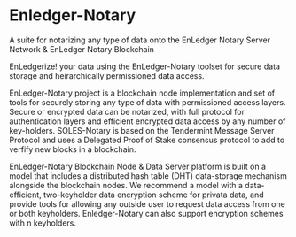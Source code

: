 # Enledger-Notary
A suite for notarizing any type of data onto the EnLedger Notary Server Network &amp; EnLedger Notary Blockchain 

EnLedgerize! your data using the EnLedger-Notary toolset for secure data storage and heirarchically permissioned data access.

EnLedger-Notary project is a blockchain node implementation and set of tools for securely storing any type of data with
permissioned access layers. Secure or encrypted data can be notarized, with full protocol for authentication layers and
efficient encrypted data access by any number of key-holders. SOLES-Notary is based on the Tendermint Message Server
Protocol and uses a Delegated Proof of Stake consensus protocol to add to verfify new blocks in a blockchain.

EnLedger-Notary Blockchain Node &amp; Data Server platform is built on a model that includes a
distributed hash table (DHT) data-storage mechanism alongside the blockchain nodes.
We recommend a model with a data-efficient, two-keyholder data encryption scheme for privata data, and provide tools for
allowing any outside user to request data access from one or both keyholders. Enledger-Notary can also support encryption schemes
with n keyholders.
